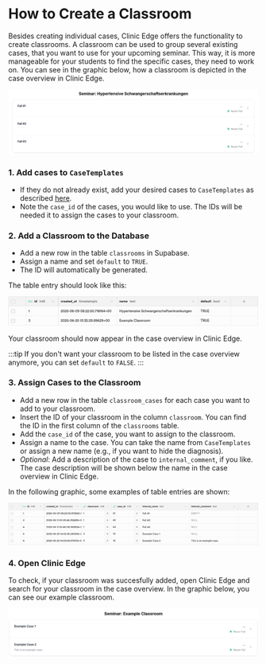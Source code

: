 # How to Create a Classroom

Besides creating individual cases, Clinic Edge offers the functionality to create classrooms. A classroom can be used to group several existing cases, that you want to use for your upcoming seminar. This way, it is more manageable for your students to find the specific cases, they need to work on. You can see in the graphic below, how a classroom is depicted in the case overview in Clinic Edge.

![Classroom example: Hypertensive Schwangerschaftserkrankungen](./Images/5_4_classroom_ce.png)

### 1. Add cases to `CaseTemplates`

- If they do not already exist, add your desired cases to `CaseTemplates` as described [here](./5_1_tutorial_case.md). 
- Note the `case_id` of the cases, you would like to use. The IDs will be needed it to assign the cases to your classroom.

### 2. Add a Classroom to the Database

- Add a new row in the table `classrooms` in Supabase.
- Assign a name and set `default` to `TRUE`.
- The ID will automatically be generated.

The table entry should look like this:

![](./Images/5_4_classroom_example.png)

Your classroom should now appear in the case overview in Clinic Edge.

:::tip
If you don't want your classroom to be listed in the case overview anymore, you can set `default` to `FALSE`. 
:::

### 3. Assign Cases to the Classroom

- Add a new row in the table `classroom_cases` for each case you want to add to your classroom.
- Insert the ID of your classroom in the column `classroom`. You can find the ID in the first column of the `classrooms` table.
- Add the `case_id` of the case, you want to assign to the classroom.
- Assign a name to the case. You can take the name from `CaseTemplates` or assign a new name (e.g., if you want to hide the diagnosis).
- *Optional*: Add a description of the case to `internal_comment`, if you like. The case description will be shown below the name in the case overview in Clinic Edge.

In the following graphic, some examples of table entries are shown:

![](./Images/5_4_classroom_example_cases.png)

### 4. Open Clinic Edge

To check, if your classroom was succesfully added, open Clinic Edge and search for your classroom in the case overview. In the graphic below, you can see our example classroom.

![](./Images/5_4_classroom_example_ce.png)